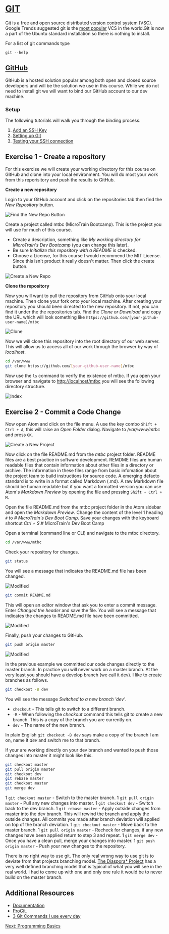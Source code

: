 # [GIT](https://git-scm.com/)

[Git](https://git-scm.com/) is a free and open source distributed [version control system](https://en.wikipedia.org/wiki/Version_control) (VSC). Google Trends suggested git is the [most popular](https://www.google.com/trends/explore?date=all&q=%2Fm%2F05vqwg,%2Fm%2F012ct9,%2Fm%2F08441_,%2Fm%2F08w6d6,%2Fm%2F09d6g&hl=en-US) VCS in the world.Git is now a part of the Ubuntu standard installation so there is nothing to install.

For a list of git commands type

```
git --help
```

## [GitHub](https://github.com)
GitHub is a hosted solution popular among both open and closed source developers and will be the solution we use in this course. While we do not need to install git we will want to bind our GitHub account to our dev machine.

### Setup
The following tutorials will walk you through the binding process.
1. [Add an SSH Key](https://help.github.com/articles/adding-a-new-ssh-key-to-your-github-account/)
1. [Setting up Git](http://help.github.com/linux-set-up-git/)
1. [Testing your SSH connection](https://help.github.com/articles/testing-your-ssh-connection/)


## Exercise 1 - Create a repository

For this exercise we will create your working directory for this course on GitHub and clone into your local environment. You will do most your work from this reporisitory and push the results to GitHub.

__Create a new repository__

Login to your GitHub account and click on the repositories tab then find the _New Repository_ button.

![Find the New Repo Button](/img/git/repo_btn.png)

Create a project called mtbc (MicroTrain Bootcamp). This is the project you will use for much of this course.

* Create a description, something like _My working directory for MicroTrain's Dev Bootcamp_ (you can change this later).  
* Be sure _Initialize this repository with a README_ is checked.
* Choose a License, for this course I would recommend the MIT License. Since this isn't product it really doesn't matter. Then click the create button.

![Create a New Repo](/img/git/new_repo.png)

__Clone the repository__

Now you will want to pull the repository from GitHub onto your local machine.
Then clone your fork onto your local machine. After creating your repository you should been directed to the new repository. If not, you can find it under the the repositories tab. Find the _Clone or Download_ and copy the URL which will look something like ```https://github.com/[your-github-user-name]/mtbc```

![Clone](/img/git/clone.png)

Now we will clone this repository into the root directory of our web server. This will allow us to access all of our work through the browser by way of _localhost_.

```sh
cd /var/www
git clone https://github.com/[your-github-user-name]/mtbc
```

Now use the ```ls``` command to verify the existence of mtbc. If you open your browser and navigate to [http://localhost/mtbc](http://localhost/mtbc) you will see the following directory structure.

![Index](/img/git/base_index.png)


## Exercise 2 - Commit a Code Change
Now open Atom and click on the file menu. A use the key combo ```Shift + Ctrl + A```, this will raise an _Open Folder_ dialog. Navigate to _/var/www/mtbc_ and press ```OK```.

![Create a New Project](/img/git/new_project.png)

Now click on the file README.md from the _mtbc_ project folder. README files are a best practice in software development. REMDME files are human readable files that contain information about other files in a directory or archive. The information in these files range from basic infomation about the project team to build instructions for source code. A emerging defacto standard is to write in a format called Markdown (.md). A raw Markdown file should be human readable but if you want a formatted version you can use Atom's _Markdown Preview_ by opening the file and pressing ```Shift + Ctrl + M```.

Open the file README.md from the mtbc project folder in the Atom sidebar and open the _Markdown Preview_. Change the content of the level 1 heading ```#``` to _# MicroTrain's Dev Boot Camp_. Save your changes with the keyboard shortcut _Ctrl + S_.# MicroTrain's Dev Boot Camp

Open a terminal (command line or CLI) and navigate to the mtbc directory.

```sh
cd /var/www/mtbc
```

Check your repository for changes.

```sh
git status
```
You will see a message that indicates the README.md file has been changed.

![Modified](/img/git/status.png)

```sh
git commit README.md
```

This will open an editor window that ask you to enter a commit message. Enter _Changed the header_ and save the file. You will see a message that indicates the changes to README.md file have been committed.

![Modified](/img/git/commit.png)

Finally, push your changes to GitHub.

```sh
git push origin master
```

![Modified](/img/git/push.png)

In the previous example we committed our code changes directly to the master branch. In practice you will never work on a master branch. At the very least you should have a develop branch (we call it dev). I like to create branches as follows.

```sh
git checkout -B dev
```

You will see the message _Switched to a new branch 'dev'_.

* ```checkout``` - This tells git to switch to a different branch.
* ```-B``` - When following the _checkout_ command this tells git to create a new branch. This is a copy of the branch you are currently on.
* ```dev``` - The name of the new branch.

In plain English ```git checkout -B dev``` says make a copy of the branch I am on, name it _dev_ and switch me to that branch.

If your are working directly on your dev branch and wanted to push those changes into master it might look like this.

```sh
git checkout master
git pull origin master
git checkout dev
git rebase master
git checkout master
git merge dev
```

1 ```git checkout master``` - Switch to the master branch.
1 ```git pull origin master``` - Pull any new changes into master.
1 ```git checkout dev``` - Switch back to the dev branch.
1 ```git rebase master``` - Apply outside changes from master into the dev branch. This will rewind the branch and apply the outside changes. All commits you made after branch deviation will applied on top of the branch deviation.
1 ```git checkout master``` - Move back to the master branch.
1 ```git pull origin master``` - Recheck for changes, if any new changes have been applied return to step 3 and repeat.
1 ```git merge dev``` - Once you have a clean pull, merge your changes into master.
1 ```git push origin master``` - Push your new changes to the repository.

There is no right way to use git. The only real wrong way to use git is to deviate from that projects branching model. [The Diaspora* Project](https://wiki.diasporafoundation.org/Git_workflow) has a very well defined branching model that is typical of what you will see in the real world. I had to come up with one and only one rule it would be to never build on the master branch.


## Additional Resources
* [Documentation](https://git-scm.com/book/en/v2)
* [ProGit](https://git-scm.com/book/en/v2).
* [3 Git Commands I use every day](https://jason.pureconcepts.net/2016/11/3-everyday-git-commands/)

[Next: Programming Basics](../02-ProgrammingBasics.md)
